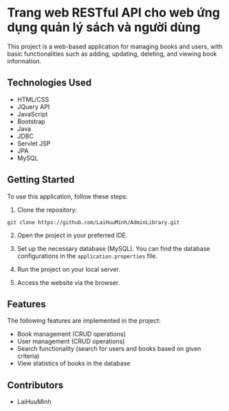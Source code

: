 # Trang web RESTful API cho web ứng dụng quản lý sách và người dùng

This project is a web-based application for managing books and users, with basic functionalities such as adding, updating, deleting, and viewing book information.

## Technologies Used

- HTML/CSS
- JQuery API
- JavaScript
- Bootstrap
- Java
- JDBC
- Servlet JSP
- JPA
- MySQL

## Getting Started

To use this application, follow these steps:

1. Clone the repository:

```
git clone https://github.com/LaiHuuMinh/AdminLibrary.git
```

2. Open the project in your preferred IDE.

3. Set up the necessary database (MySQL). You can find the database configurations in the `application.properties` file.

4. Run the project on your local server.

5. Access the website via the browser.

## Features

The following features are implemented in the project:

- Book management (CRUD operations)
- User management (CRUD operations)
- Search functionality (search for users and books based on given criteria)
- View statistics of books in the database

## Contributors

- LaiHuuMinh

 
